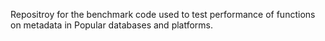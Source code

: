 Repositroy for the benchmark code used to test performance of functions on metadata in Popular databases and platforms.
